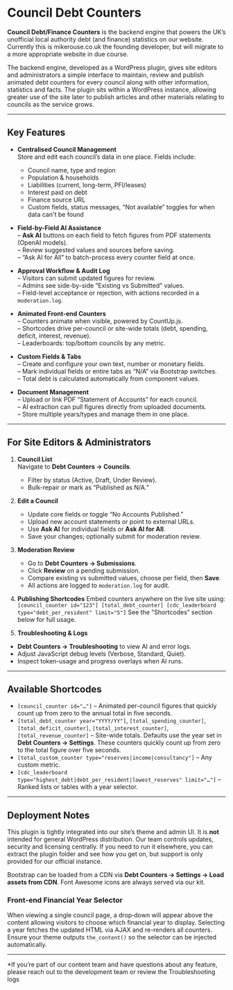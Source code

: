 # Council Debt Counters

**Council Debt/Finance Counters** is the backend engine that powers the UK’s unofficial local authority debt (and finance) statistics on our website. Currently this is mikerouse.co.uk the founding developer, but will migrate to a more appropriate website in due course. 

The backend engine, developed as a WordPress plugin, gives site editors and administrators a simple interface to maintain, review and publish animated debt counters for every council along with other information, statistics and facts. The plugin sits within a WordPress instance, allowing greater use of the site later to publish articles and other materials relating to councils as the service grows. 

---

## Key Features

- **Centralised Council Management**  
  Store and edit each council’s data in one place. Fields include:
  - Council name, type and region  
  - Population & households  
  - Liabilities (current, long-term, PFI/leases)  
  - Interest paid on debt  
  - Finance source URL  
  - Custom fields, status messages, “Not available” toggles for when data can't be found  

- **Field-by-Field AI Assistance**  
  – **Ask AI** buttons on each field to fetch figures from PDF statements (OpenAI models).  
  – Review suggested values and sources before saving.  
  – “Ask AI for All” to batch-process every counter field at once.  

- **Approval Workflow & Audit Log**  
  – Visitors can submit updated figures for review.  
  – Admins see side-by-side “Existing vs Submitted” values.  
  – Field-level acceptance or rejection, with actions recorded in a `moderation.log`.

- **Animated Front-end Counters**  
  – Counters animate when visible, powered by CountUp.js.  
  – Shortcodes drive per-council or site-wide totals (debt, spending, deficit, interest, revenue).  
  – Leaderboards: top/bottom councils by any metric.  

- **Custom Fields & Tabs**  
  – Create and configure your own text, number or monetary fields.  
  – Mark individual fields or entire tabs as “N/A” via Bootstrap switches.  
  – Total debt is calculated automatically from component values.

- **Document Management**  
  – Upload or link PDF “Statement of Accounts” for each council.  
  – AI extraction can pull figures directly from uploaded documents.  
  – Store multiple years/types and manage them in one place.

---

## For Site Editors & Administrators

1. **Council List**  
   Navigate to **Debt Counters → Councils**.  
   - Filter by status (Active, Draft, Under Review).  
   - Bulk-repair or mark as “Published as N/A.”

2. **Edit a Council**  
   - Update core fields or toggle “No Accounts Published.”  
   - Upload new account statements or point to external URLs.  
   - Use **Ask AI** for individual fields or **Ask AI for All**.  
   - Save your changes; optionally submit for moderation review.

3. **Moderation Review**  
   - Go to **Debt Counters → Submissions**.  
   - Click **Review** on a pending submission.  
   - Compare existing vs submitted values, choose per field, then **Save**.  
   - All actions are logged to `moderation.log` for audit.

4. **Publishing Shortcodes**
   Embed counters anywhere on the live site using: ` [council_counter id="123"] [total_debt_counter] [cdc_leaderboard type="debt_per_resident" limit="5"] `
   See the “Shortcodes” section below for full usage.

5. **Troubleshooting & Logs**  
- **Debt Counters → Troubleshooting** to view AI and error logs.  
- Adjust JavaScript debug levels (Verbose, Standard, Quiet).  
- Inspect token-usage and progress overlays when AI runs.

---

## Available Shortcodes

  - `[council_counter id="…"]` – Animated per-council figures that quickly count up from zero to the annual total in five seconds.
- `[total_debt_counter year="YYYY/YY"]`, `[total_spending_counter]`, `[total_deficit_counter]`, `[total_interest_counter]`, `[total_revenue_counter]` – Site-wide totals. Defaults use the year set in **Debt Counters → Settings**. These counters quickly count up from zero to the total figure over five seconds.
- `[total_custom_counter type="reserves|income|consultancy"]` – Any custom metric.
- `[cdc_leaderboard type="highest_debt|debt_per_resident|lowest_reserves" limit="…"]` – Ranked lists or tables with a year selector.

---

## Deployment Notes

This plugin is tightly integrated into our site’s theme and admin UI. It is **not** intended for general WordPress distribution. Our team controls updates, security and licensing centrally. If you need to run it elsewhere, you can extract the plugin folder and see how you get on, but support is only provided for our official instance.

Bootstrap can be loaded from a CDN via **Debt Counters → Settings → Load assets from CDN**. Font Awesome icons are always served via our kit.

### Front‑end Financial Year Selector

When viewing a single council page, a drop‑down will appear above the content allowing visitors to choose which financial year to display. Selecting a year fetches the updated HTML via AJAX and re-renders all counters. Ensure your theme outputs `the_content()` so the selector can be injected automatically.

---

*If you’re part of our content team and have questions about any feature, please reach out to the development team or review the Troubleshooting logs
